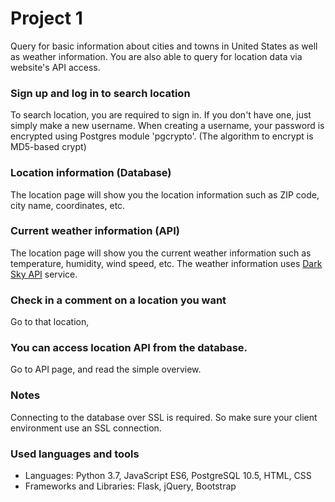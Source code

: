 # Project 1

Query for basic information about cities and towns in United States as well as weather information.
You are also able to query for location data via website's API access.

### Sign up and log in to search location
To search location, you are required to sign in. If you don't have one, just simply make a new username.
When creating a username, your password is encrypted using Postgres module 'pgcrypto'.
(The algorithm to encrypt is MD5-based crypt)

### Location information (Database)
The location page will show you the location information such as ZIP code, city name, coordinates, etc.

### Current weather information (API)
The location page will show you the current weather information such as temperature, humidity, wind speed, etc.
The weather information uses [Dark Sky API](https://darksky.net/dev) service.

### Check in a comment on a location you want
Go to that location, 

### You can access location API from the database.
Go to API page, and read the simple overview.

### Notes
Connecting to the database over SSL is required. So make sure your client environment use an SSL connection.

### Used languages and tools
* Languages: Python 3.7, JavaScript ES6, PostgreSQL 10.5, HTML, CSS
* Frameworks and Libraries: Flask, jQuery, Bootstrap
